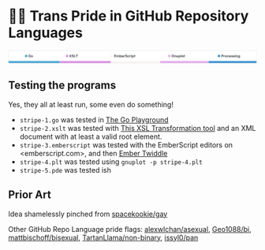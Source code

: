 # 🏳️‍⚧ Trans Pride in GitHub Repository Languages

![Screenshot, showing Go in blue, XSLT in pink, EmberScript in off-white, Gnuplot in a slightly paler pink, and Processing in a slightly darker blue](screenshot.png)

## Testing the programs

Yes, they all at least run, some even do something!

- `stripe-1.go` was tested in [The Go Playground](https://play.golang.org/p/YgsgePLPlLd)
- `stripe-2.xslt` was tested with [This XSL Transformation tool](http://www.utilities-online.info/xsltransformation/) and an XML document with at least a valid root element.
- `stripe-3.emberscript` was tested with the EmberScript editors on <emberscript.com>, and then [Ember Twiddle](https://ember-twiddle.com)
- `stripe-4.plt` was tested using `gnuplot -p stripe-4.plt`
- `stripe-5.pde` was tested ish

## Prior Art

Idea shamelessly pinched from [spacekookie/gay](https://github.com/spacekookie/gay)

Other GitHub Repo Language pride flags: [alexwlchan/asexual](https://github.com/alexwlchan/asexual), [Geo1088/bi](https://github.com/Geo1088/bi), [mattbischoff/bisexual](https://github.com/mattbischoff/bisexual), [TartanLlama/non-binary](https://github.com/TartanLlama/non-binary), [issyl0/pan](https://github.com/issyl0/pan)
